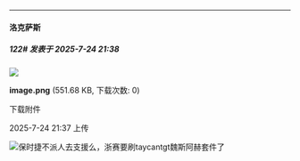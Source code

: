 ﻿
*****

####  洛克萨斯  
##### 122#       发表于 2025-7-24 21:38

<img src="https://img.stage1st.com/forum/202507/24/213710kswd2mdmfk7fz7hz.png" referrerpolicy="no-referrer">

<strong>image.png</strong> (551.68 KB, 下载次数: 0)

下载附件

2025-7-24 21:37 上传

<img src="https://static.stage1st.com/image/smiley/face2017/067.png" referrerpolicy="no-referrer">保时捷不派人去支援么，浙赛要刷taycantgt魏斯阿赫套件了

